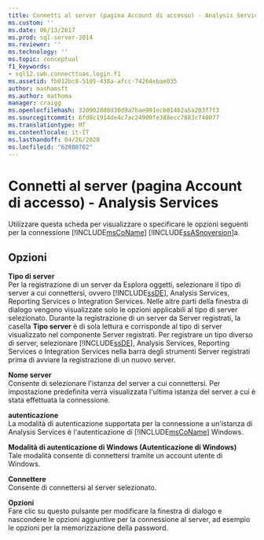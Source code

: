 ```yaml
---
title: Connetti al server (pagina Account di accesso) - Analysis Services | Microsoft Docs
ms.custom: ''
ms.date: 06/13/2017
ms.prod: sql-server-2014
ms.reviewer: ''
ms.technology: ''
ms.topic: conceptual
f1_keywords:
- sql12.swb.connecttoas.login.f1
ms.assetid: fb012bc8-5105-438a-afcc-74264ebae035
author: mashamsft
ms.author: mathoma
manager: craigg
ms.openlocfilehash: 3209028d8d30d9a7bae991ecb01462a5a203f7f3
ms.sourcegitcommit: 6fd8c1914de4c7ac24900fe388ecc7883c740077
ms.translationtype: MT
ms.contentlocale: it-IT
ms.lasthandoff: 04/26/2020
ms.locfileid: "62808762"
---
```

# <a name="connect-to-server-login-page-analysis-services"></a>Connetti al server (pagina Account di accesso) - Analysis Services
  Utilizzare questa scheda per visualizzare o specificare le opzioni seguenti per la connessione [!INCLUDE[msCoName](../includes/msconame-md.md)] [!INCLUDE[ssASnoversion](../includes/ssasnoversion-md.md)]a.  
  
## <a name="options"></a>Opzioni  
 **Tipo di server**  
 Per la registrazione di un server da Esplora oggetti, selezionare il tipo di server a cui connettersi, ovvero [!INCLUDE[ssDE](../includes/ssde-md.md)], Analysis Services, Reporting Services o Integration Services. Nelle altre parti della finestra di dialogo vengono visualizzate solo le opzioni applicabili al tipo di server selezionato. Durante la registrazione di un server da Server registrati, la casella **Tipo server** è di sola lettura e corrisponde al tipo di server visualizzato nel componente Server registrati. Per registrare un tipo diverso di server, selezionare [!INCLUDE[ssDE](../includes/ssde-md.md)], Analysis Services, Reporting Services o Integration Services nella barra degli strumenti Server registrati prima di avviare la registrazione di un nuovo server.  
  
 **Nome server**  
 Consente di selezionare l'istanza del server a cui connettersi. Per impostazione predefinita verrà visualizzata l'ultima istanza del server a cui è stata effettuata la connessione.  
  
 **autenticazione**  
 La modalità di autenticazione supportata per la connessione a un'istanza di Analysis Services è l'autenticazione di [!INCLUDE[msCoName](../includes/msconame-md.md)] Windows.  
  
 **Modalità di autenticazione di Windows (Autenticazione di Windows)**  
 Tale modalità consente di connettersi tramite un account utente di Windows.  
  
 **Connettere**  
 Consente di connettersi al server selezionato.  
  
 **Opzioni**  
 Fare clic su questo pulsante per modificare la finestra di dialogo e nascondere le opzioni aggiuntive per la connessione al server, ad esempio le opzioni per la memorizzazione della password.  
  
  
